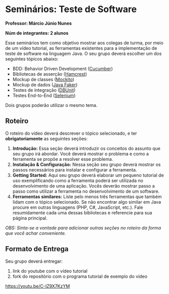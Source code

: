 # Seminários: Teste de Software

**Professor: Márcio Júnio Nunes**

**Núm de integrantes: 2 alunos**

Esse seminários tem como objetivo mostrar aos colegas de turma, por meio de um vídeo tutorial, as ferramentas existentes para a implementação de teste de software na linguagem Java. O seu grupo deverá escolher um dos seguintes tópicos abaixo:

- BDD: Behavior Driven Development ([Cucumber](https://cucumber.io/)) 
- Bibliotecas de asserção ([Hamcrest](http://hamcrest.org/JavaHamcrest/tutorial))
- Mockup de classes ([Mockito](https://site.mockito.org/))
- Mockup de dados ([Java Faker](https://dius.github.io/java-faker/))
- Testes de integração ([DBUnit](http://www.dbunit.org/))
- Testes End-to-End ([Selenium](https://www.selenium.dev/))

Dois grupos poderão utilizar o mesmo tema.

## Roteiro

O roteiro do vídeo deverá descrever o tópico selecionado, e ter **obrigatoriamente** as seguintes seções:

1. **Introdução:** Essa seção deverá introduzir os conceitos do assunto que seu grupo irá abordar. Você deverá mostrar o problema e como a ferramenta se propõe a resolver esse problema.
1. **Instalação & Configuração:** Nessa seção seu grupo deverá mostrar os passos necessários para instalar e configurar a ferramenta.
1. **Getting Started:** Aqui seu grupo deverá elaborar um pequeno tutorial de uso exemplificando como a ferramenta poderá ser utilizada no desenvolvimento de uma aplicação. Vocês deverão mostrar passo a passo como utilizar a ferramenta no desenvolvimento de um software.
1. **Ferramentas similares:** Liste pelo menos três ferramentas que também lidam com o tópico selecionado. Se não encontrar algo similar em Java procure em outras linguagens (PHP, C#, JavaScript, etc.). Fale resumidamente cada uma dessas bibliotecas e referencie para sua página principal.

*OBS: Sinta-se a vontade para adicionar outras seções no roteiro da forma que você achar conveniente.* 

## Formato de Entrega

Seu grupo deverá entregar:

1. link do youtube com o vídeo tutorial
1. fork do repositório com o programa tutorial de exemplo do vídeo

https://youtu.be/C-IZ9X7KzYM


